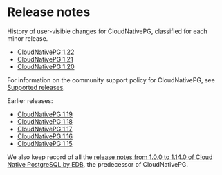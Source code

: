 # Release notes

History of user-visible changes for CloudNativePG, classified for each minor release.

- [CloudNativePG 1.22](release_notes/v1.22.md)
- [CloudNativePG 1.21](release_notes/v1.21.md)
- [CloudNativePG 1.20](release_notes/v1.20.md)

For information on the community support policy for CloudNativePG, 
see [Supported releases](supported_releases.md).

Earlier releases:

- [CloudNativePG 1.19](release_notes/old/v1.19.md)
- [CloudNativePG 1.18](release_notes/old/v1.18.md)
- [CloudNativePG 1.17](release_notes/old/v1.17.md)
- [CloudNativePG 1.16](release_notes/old/v1.16.md)
- [CloudNativePG 1.15](release_notes/old/v1.15.md)

We also keep record of all the
[release notes from 1.0.0 to 1.14.0 of Cloud Native PostgreSQL by EDB](release_notes/edb-cloud-native-postgresql.md),
the predecessor of CloudNativePG.
